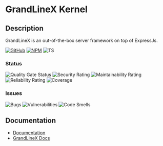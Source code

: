 # GrandLineX Kernel

## Description

GrandLineX is an out-of-the-box server framework on top of ExpressJs.


[![GitHub](https://badge.fury.io/gh/grandlinex%2Fkernel.svg)](https://github.com/GrandlineX/kernel)
[![NPM](https://img.shields.io/static/v1?label=NPM&message=Package&color=red&logo=NPM)](https://www.npmjs.com/package/@grandlinex/kernel)
![TS](https://img.shields.io/static/v1?label=Language&message=TypeScript&color=blue&logo=TypeScript)

### Status
![Quality Gate Status](https://pop.echo4.eu/api/project_badges/measure?project=GrandLineX-Kernel&metric=alert_status)
![Security Rating](https://pop.echo4.eu/api/project_badges/measure?project=GrandLineX-Kernel&metric=security_rating)
![Maintainability Rating](https://pop.echo4.eu/api/project_badges/measure?project=GrandLineX-Kernel&metric=sqale_rating)
![Reliability Rating](https://pop.echo4.eu/api/project_badges/measure?project=GrandLineX-Kernel&metric=reliability_rating)
![Coverage](https://pop.echo4.eu/api/project_badges/measure?project=GrandLineX-Kernel&metric=coverage)

### Issues
![Bugs](https://pop.echo4.eu/api/project_badges/measure?project=GrandLineX-Kernel&metric=bugs)
![Vulnerabilities](https://pop.echo4.eu/api/project_badges/measure?project=GrandLineX-Kernel&metric=vulnerabilities)
![Code Smells](https://pop.echo4.eu/api/project_badges/measure?project=GrandLineX-Kernel&metric=code_smells)


## Documentation
- [Documentation](https://grandlinex.github.io/kernel/)
- [GrandLineX Docs](https://grandlinex.github.io/docs/)
